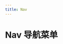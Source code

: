 ```yaml
---
title: Nav
---
```

# Nav 导航菜单 

<ClientOnly>
  <wlin-nav-demo1></wlin-nav-demo1>
  <wlin-nav-demo2></wlin-nav-demo2>
</ClientOnly>